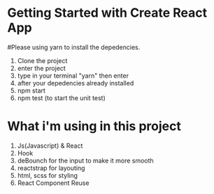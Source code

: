 # Getting Started with Create React App
#Please using yarn to install the depedencies.

1. Clone the project
2. enter the project
3. type in your terminal "yarn" then enter
4. after your depedencies already installed
5. npm start
6. npm test (to start the unit test)

# What i'm using in this project
1. Js(Javascript) & React
2. Hook
3. deBounch for the input to make it more smooth
4. reactstrap for layouting
5. html, scss for styling
6. React Component Reuse

